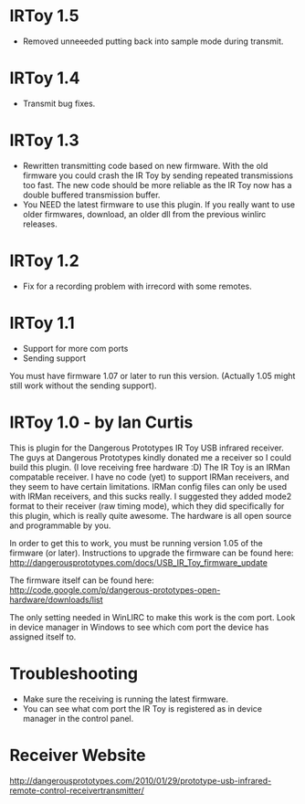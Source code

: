 IRToy 1.5
=========

- Removed unneeeded putting back into sample mode during transmit.

IRToy 1.4
=========

- Transmit bug fixes.

IRToy 1.3
=========

- Rewritten transmitting code based on new firmware. With the old firmware you could crash the IR Toy by
  sending repeated transmissions too fast. The new code should be more reliable as the IR Toy now has a
  double buffered transmission buffer.
- You NEED the latest firmware to use this plugin. If you really want to use older firmwares, download,
  an older dll from the previous winlirc releases.

IRToy 1.2
=========
- Fix for a recording problem with irrecord with some remotes.

IRToy 1.1
=========

- Support for more com ports
- Sending support

You must have firmware 1.07 or later to run this version. (Actually 1.05 might still work without the 
sending support).


IRToy 1.0 - by Ian Curtis
=========

This is plugin for the Dangerous Prototypes IR Toy USB infrared receiver. The guys at Dangerous Prototypes
kindly donated me a receiver so I could build this plugin. (I love receiving free hardware :D) The IR Toy
is an IRMan compatable receiver. I have no code (yet) to support IRMan receivers, and they seem to have
certain limitations. IRMan config files can only be used with IRMan receivers, and this sucks really. I 
suggested they added mode2 format to their receiver (raw timing mode), which they did specifically for
this plugin, which is really quite awesome. The hardware is all open source and programmable by you.

In order to get this to work, you must be running version 1.05 of the firmware (or later). Instructions to
upgrade the firmware can be found here:
http://dangerousprototypes.com/docs/USB_IR_Toy_firmware_update

The firmware itself can be found here:
http://code.google.com/p/dangerous-prototypes-open-hardware/downloads/list

The only setting needed in WinLIRC to make this work is the com port. Look in device manager in Windows
to see which com port the device has assigned itself to.

Troubleshooting
===============

- Make sure the receiving is running the latest firmware.
- You can see what com port the IR Toy is registered as in device manager in the control panel.

Receiver Website
================

http://dangerousprototypes.com/2010/01/29/prototype-usb-infrared-remote-control-receivertransmitter/
